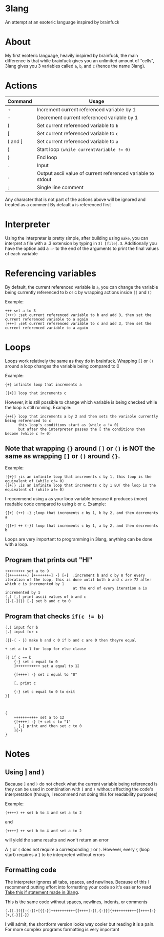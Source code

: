 # 3lang
An attempt at an esoteric language inspired by brainfuck

# About
My first esoteric language, heavily inspired by brainfuck, the main difference is that while brainfuck gives you an unlimited amount of "cells", 3lang gives you 3 variables called `a`, `b`, and `c` (hence the name 3lang).

# Actions
| Command | Usage |
| --- | --- |
| + | Increment current referenced variable by 1 |
| - | Decrement current referenced variable by 1 |
| ( | Set current referenced variable to `b` |
| [ | Set current referenced variable to `c` |
| ) and ] | Set current referenced variable to `a` |
| { | Start loop `(while currentVariable != 0)` |
| } | End loop |
| . | Input |
| , | Output ascii value of current referenced variable to stdout |
| ; | Single line comment |

Any character that is not part of the actions above will be ignored and treated as a comment
By default `a` is referenced first

# Interpreter
Using the interpreter is pretty simple, after building using `make`, you can interpret a file with a .3 extension by typing in `3l [file].3`. Additionally you have the option add a `-r` to the end of the arguments to print the final values of each variable

# Referencing variables
By default, the current referenced variable is `a`, you can change the variable being currently referenced to b or c by wrapping actions inside `[]` and `()`

Example:
```
+++ set a to 3
(+++) ;set current referenced variable to b and add 3, then set the current referenced variable to a again 
[+++] ;set current referenced variable to c and add 3, then set the current referenced variable to a again
```


# Loops
Loops work relatively the same as they do in brainfuck. Wrapping `[]` or `()` around a loop changes the variable being compared to 0

Example:

```
{+} infinite loop that increments a
```
```
[{+}] loop that increments c
```

However, it is still possible to change which variable is being checked while the loop is still running. Example:

```
{++[} loop that increments a by 2 and then sets the variable currently being referenced to c
      this loop's conditions start as (while a != 0)
      but after the interpreter passes the [ the conditions then become (while c != 0)
```

## Note that wrapping `{}` around `[]` or `()` is NOT the same as wrapping `[]` or `()` around `{}`.
Example:

```
[{+}] ;is an infinite loop that increments c by 1, this loop is the equivalent of (while c!= 0)
{[+]} ;is an infinite loop that increments c by 1 BUT the loop is the equivalent of (while a!= 0)
```

I recommend using `a` as your loop variable because it produces (more) readable code compared to using `b` or `c`. Example:
```
{[+] (++) -} ;loop that increments c by 1, b by 2, and then decrements a

({[+] ++ (-}) loop that increments c by 1, a by 2, and then decrements b
```

Loops are very important to programming in 3lang, anything can be done with a loop.

## Program that prints out "HI"
```
+++++++++ set a to 9
{(++++++++) [++++++++] -} [+]  ;increment b and c by 8 for every iteration of the loop, this is done until both b and c are 72 after which c is incremented by 1
                               at the end of every iteration a is incremented by 1
(,) [,] print ascii values of b and c
({-[-](}) [-] set b and c to 0
```

## Program that checks `if(c != b)`
```
(.) input for b
[.] input for c

({[-( - }) make b and c 0 if b and c are 0 then theyre equal

+ set a to 1 for loop for else clause

[{ if c == b
	{-} set c equal to 0
	]+++++++++++ set a equal to 12

	{[++++] -} set c equal to "0"

	[, print c

	{-} set c equal to 0 to exit
}]



{
	+++++++++++ set a to 12
	{[++++] -} [+ set c to "1"
	, {-} print and then set c to 0
	]{-}
}
```

# Notes
## Using ] and )
Because `]` and `)` do not check what the current variable being referenced is they can be used in combination with `[` and `(` without affecting the code's interpretation (though, I recommend not doing this for readability purposes)

Example: 
```
(++++) ++ set b to 4 and set a to 2
```

and

```
(++++] ++ set b to 4 and set a to 2
```
will yield the same results and won't return an error

A `[` or `(` does not require a corresponding `]` or `)`. However, every `{` (loop start) requires a `}` to be interpreted without errors
## Formatting code
The interpreter ignores all tabs, spaces, and newlines. Because of this I recommend putting effort into formatting your code so it's easier to read
[Take this if statement made in 3lang](https://github.com/emoose0/3lang/tree/main#program-that-checks-ifc--b).

This is the same code without spaces, newlines, indents, or comments
```
(.)[.]({[-(-})+[{{-}]+++++++++++{[++++]-}[,{-}}]{+++++++++++{[++++]-}[+,{-}]{-}}
```
I will admit, the shortform version looks way cooler but reading it is a pain. For more complex programs formatting is very important
